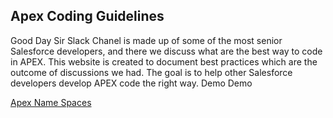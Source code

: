 ## Apex Coding Guidelines

Good Day Sir Slack Chanel is made up of some of the most senior Salesforce developers, and there we discuss what are the best way to code in APEX. This website is created to document best practices which are the outcome of discussions we had.
The goal is to help other Salesforce developers develop APEX code the right way. Demo Demo

[Apex Name Spaces](/name-spaces.md)